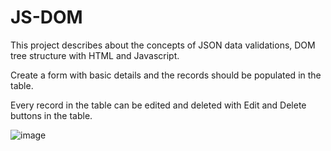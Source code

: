 # JS-DOM

This project describes about the concepts of JSON data validations, DOM tree structure with HTML and Javascript.

Create a form with basic details and the records should be populated in the table.

Every record in the table can be edited and deleted with Edit and Delete buttons in the table.

![image](https://user-images.githubusercontent.com/26149033/123307413-1745b680-d540-11eb-81df-1cf78490c5c0.png)


